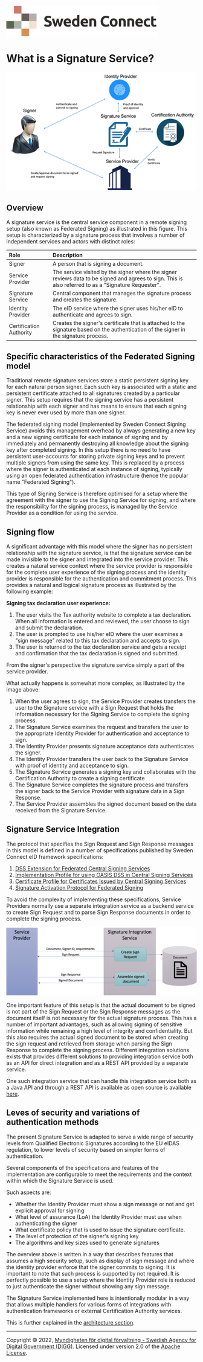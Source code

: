 ![Logo](images/sweden-connect.png)

# What is a Signature Service?

![SignServiceOverview](images/signservice-overview.png)

## Overview

A signature service is the central service component in a remote signing setup (also known as Federated Signing) as illustrated
in this figure. This setup is characterized by a signature process that involves a number of independent services and actors with
distinct roles:

| Role                    | Description                                                                                                                                           |
|:------------------------|:------------------------------------------------------------------------------------------------------------------------------------------------------|
| Signer                  | A person that is signing a document.                                                                                                                  |
| Service Provider        | The service visited by the signer where the signer reviews data to be signed and agrees to sign. This is also referred to as a "Signature Requester". |
| Signature Service       | Central component that manages the signature process and creates the signature.                                                                       |
| Identity Provider       | The eID service where the signer uses his/her eID to authenticate and agrees to sign.                                                                 |
| Certification Authority | Creates the signer's certificate that is attached to the signature based on the authentication of the signer in the signature process.                |


## Specific characteristics of the Federated Signing model

Traditional remote signature services store a static persistent signing key for each natural person signer. Each such key is
associated with a static and persistent certificate attached to all signatures created by a particular signer. This 
setup requires that the signing service has a persistent relationship with each signer and has means to ensure
that each signing key is never ever used by more than one signer.

The federated signing model (implemented by Sweden Connect Signing Service) avoids this management overhead by always generating a new key and a new
signing certificate for each instance of signing and by immediately and permanently destroying all knowledge
about the signing key after completed signing. In this setup there is no need to have persistent user-accounts for storing
private signing keys and to prevent multiple signers from using the same key. This is replaced by a process
where the signer is authenticated at each instance of signing, typically using an open federated authentication infrastructure 
(hence the popular name "Federated Signing").

This type of Signing Service is therefore optimised for a setup where the agreement with the signer to use the Signing Service for signing, and where the
responsibility for the signing process, is managed by the Service Provider as a condition for using the service.



## Signing flow

A significant advantage with this model where the signer has no persistent relationship with the
signature service, is that the signature service can be made invisible to the signer and integrated into the
service provider. This creates a natural service context where the service provider is responsible for the complete 
user experience of the signing process and the identity provider is responsible for the authentication and commitment
process. This provides a natural and logical signature process as illustrated by the following example:

**Signing tax declaration user experience:**

1) The user visits the Tax authority website to complete a tax declaration. When all information is entered and reviewed, the user choose to sign and submit the declaration.
2) The user is prompted to use his/her eID where the user examines a "sign message" related to this tax declaration and accepts to sign.
3) The user is returned to the tax declaration service and gets a receipt and confirmation that the tax declaration is signed and submitted.

From the signer's perspective the signature service simply a part of the service provider.

What actually happens is somewhat more complex, as illustrated by the image above:

1) When the user agrees to sign, the Service Provider creates transfers the user to the Signature service with a Sign Request that holds the information necessary for the Signing Service to complete the signing process.
2) The Signature Service examines the request and transfers the user to the appropriate Identity Provider for authentication and acceptance to sign.
3) The Identity Provider presents signature acceptance data authenticates the signer.
4) The Identity Provider transfers the user back to the Signature Service with proof of identity and acceptance to sign.
5) The Signature Service generates a signing key and collaborates with the Certification Authority to create a signing certificate
6) The Signature Service completes the signature process and transfers the signer back to the Service Provider with signature data in a Sign Response.
7) The Service Provider assembles the signed document based on the data received from the Signature Service.

## Signature Service Integration

The protocol that specifies the Sign Request and Sign Response messages in this model is defined in a number of 
specifications published by Sweden Connect eID framework specifications:

1) [DSS Extension for Federated Central Signing Services](https://docs.swedenconnect.se/technical-framework/latest/09_-_DSS_Extension_for_Federated_Signing_Services.html)
2) [Implementation Profile for using OASIS DSS in Central Signing Services](https://docs.swedenconnect.se/technical-framework/latest/07_-_Implementation_Profile_for_using_DSS_in_Central_Signing_Services.html)
3) [Certificate Profile for Certificates Issued by Central Signing Services](https://docs.swedenconnect.se/technical-framework/latest/08_-_Certificate_Profile_for_Central_Signing_Services.html)
4) [Signature Activation Protocol for Federated Signing](https://docs.swedenconnect.se/technical-framework/latest/13_-_Signature_Activation_Protocol.html)

To avoid the complexity of implementing these specifications, Service Providers normally use a separate integration service
as a backend service to create Sign Request and to parse Sign Response documents in order to complete the signing process.

![Signature Service Integration](images/signservice-integration.png)

One important feature of this setup is that the actual document to be signed is not part of the Sign Request
or the Sign Response messages as the document itself is not necessary for the actual signature process. This has
a number of important advantages, such as allowing signing of sensitive information while remaining a high level of
integrity and confidentiality. But this also requires the actual signed document to be stored when creating the sign request
and retrieved from storage when parsing the Sign Response to complete the signing process. Different integration
solutions exists that provides different solutions to providing integration service both as an API for direct integration
and as a REST API provided by a separate service.

One such integration service that can handle this integration service both as a Java API and through a REST API
is available as open source is available [here](https://github.com/idsec-solutions/signservice-integration).

## Leves of security and variations of authentication methods

The present Signature Service is adapted to serve a wide range of security levels from Qualified Electronic
Signatures according to the EU eIDAS regulation, to lower levels of security based on simpler forms of authentication.

Several components of the specifications and features of the implementation are configurable to meet the requirements
and the context within which the Signature Service is used.

Such aspects are:

 - Whether the Identity Provider must show a sign message or not and get explicit approval for signing
 - What level of assurance (LoA) the Identity Provider must use when authenticating the signer
 - What certificate policy that is used to issue the signature certificate.
 - The level of protection of the signer's signing key
 - The algorithms and key sizes used to generate signatures

The overview above is written in a way that describes features that assumes a high security setup, such as
display of sign message and where the identity provider enforce that the signer commits to signing. It is
important to note that such process is supported by not required. It is perfectly possible to use a setup
where the Identity Provider role is reduced to just authenticate the signer without showing any sign message.

The Signature Service implemented here is intentionally modular in a way that allows multiple handlers for
various forms of integrations with authentication frameworks or external Certification Authority services.

This is further explained in the [architecture section](https://github.com/swedenconnect/signservice/blob/main/docs/architechture.md).




-----

Copyright &copy; 2022, [Myndigheten för digital förvaltning - Swedish Agency for Digital Government (DIGG)](http://www.digg.se). Licensed under version 2.0 of the [Apache License](http://www.apache.org/licenses/LICENSE-2.0).

